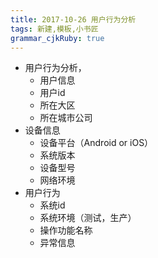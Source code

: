 ```yaml
---
title: 2017-10-26 用户行为分析
tags: 新建,模板,小书匠
grammar_cjkRuby: true
---
```



* 用户行为分析，
	* 用户信息
	* 用户id
	* 所在大区
	* 所在城市公司
* 设备信息
	* 设备平台（Android or iOS）
	* 系统版本
	* 设备型号
	* 网络环境
* 用户行为
	* 系统id
	* 系统环境（测试，生产）
	* 操作功能名称
	* 异常信息